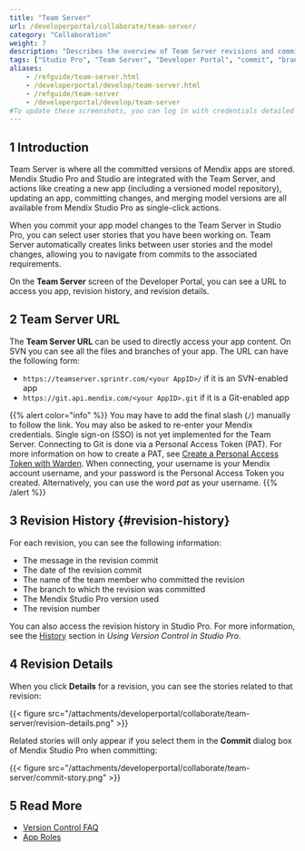 ```yaml
---
title: "Team Server"
url: /developerportal/collaborate/team-server/
category: "Collaboration"
weight: 7
description: "Describes the overview of Team Server revisions and commits."
tags: ["Studio Pro", "Team Server", "Developer Portal", "commit", "branch"]
aliases:
    - /refguide/team-server.html
    - /developerportal/develop/team-server.html
    - /refguide/team-server
    - /developerportal/develop/team-server
#To update these screenshots, you can log in with credentials detailed in How to Update Screenshots Using Team Apps.
---
```


## 1 Introduction

Team Server is where all the committed versions of Mendix apps are stored. Mendix Studio Pro and Studio are integrated with the Team Server, and actions like creating a new app (including a versioned model repository), updating an app, committing changes, and merging model versions are all available from Mendix Studio Pro as single-click actions.

When you commit your app model changes to the Team Server in Studio Pro, you can select user stories that you have been working on. Team Server automatically creates links between user stories and the model changes, allowing you to navigate from commits to the associated requirements. 

On the **Team Server** screen of the Developer Portal, you can see a URL to access you app, revision history, and revision details.

## 2 Team Server URL

The **Team Server URL** can be used to directly access your app content. On SVN you can see all the files and branches of your app. The URL can have the following form:

* `https://teamserver.sprintr.com/<your AppID>/` if it is an SVN-enabled app
* `https://git.api.mendix.com/<your AppID>.git` if it is a Git-enabled app

{{% alert color="info" %}}
You may have to add the final slash (`/`) manually to follow the link. You may also be asked to re-enter your Mendix credentials. Single sign-on (SSO) is not yet implemented for the Team Server. 
Connecting to Git is done via a Personal Access Token (PAT). For more information on how to create a PAT, see [Create a Personal Access Token with Warden](/developerportal/community-tools/warden/). When connecting, your username is your Mendix account username, and your password is the Personal Access Token you created. Alternatively, you can use the word *pat* as your username.
{{% /alert %}}

## 3 Revision History {#revision-history}

For each revision, you can see the following information:

* The message in the revision commit
* The date of the revision commit
* The name of the team member who committed the revision
* The branch to which the revision was committed
* The Mendix Studio Pro version used
* The revision number

You can also access the revision history in Studio Pro. For more information, see the [History](/refguide/using-version-control-in-studio-pro/#history) section in *Using Version Control in Studio Pro*.

## 4 Revision Details

When you click **Details** for a revision, you can see the stories related to that revision:

{{< figure src="/attachments/developerportal/collaborate/team-server/revision-details.png" >}}

Related stories will only appear if you select them in the **Commit** dialog box of Mendix Studio Pro when committing:

{{< figure src="/attachments/developerportal/collaborate/team-server/commit-story.png" >}}

## 5 Read More

* [Version Control FAQ](/refguide/version-control-faq/)
* [App Roles](/developerportal/collaborate/app-roles/)
